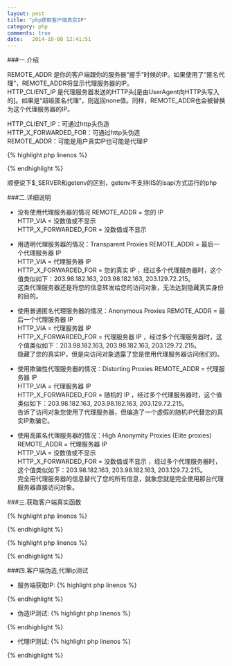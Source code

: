 ```yaml
---
layout: post
title: "php获取客户端真实IP"
category: php
comments: true
date:   2014-10-08 12:41:51
---
```


###一.介绍

REMOTE_ADDR 是你的客户端跟你的服务器“握手”时候的IP。如果使用了“匿名代理”，REMOTE_ADDR将显示代理服务器的IP。  
HTTP_CLIENT_IP 是代理服务器发送的HTTP头[是由UserAgent向HTTP头写入的]。如果是“超级匿名代理”，则返回none值。同样，REMOTE_ADDR也会被替换为这个代理服务器的IP。  

HTTP_CLIENT_IP：可通过http头伪造  
HTTP_X_FORWARDED_FOR：可通过http头伪造  
REMOTE_ADDR：可能是用户真实IP也可能是代理IP  

{% highlight php linenos %}
<?php

$_SERVER['REMOTE_ADDR']; //访问端（有可能是真实用户，有可能是代理的）IP  
$_SERVER['HTTP_CLIENT_IP'];   //代理端的（有可能存在，可伪造）  
$_SERVER['HTTP_X_FORWARDED_FOR']; //用户是在哪个IP使用的代理（有可能存在，也可以伪造）  

?>
{% endhighlight %}

<span class="impor">顺便说下$_SERVER和getenv的区别，getenv不支持IIS的isapi方式运行的php</span>


###二.详细说明

- 没有使用代理服务器的情况
REMOTE_ADDR = 您的 IP  
HTTP_VIA = 没数值或不显示  
HTTP_X_FORWARDED_FOR = 没数值或不显示  

- 用透明代理服务器的情况：Transparent Proxies
REMOTE_ADDR = 最后一个代理服务器 IP  
HTTP_VIA = 代理服务器 IP  
HTTP_X_FORWARDED_FOR = 您的真实 IP ，经过多个代理服务器时，这个值类似如下：203.98.182.163, 203.98.182.163, 203.129.72.215。  
这类代理服务器还是将您的信息转发给您的访问对象，无法达到隐藏真实身份的目的。  

- 使用普通匿名代理服务器的情况：Anonymous Proxies
REMOTE_ADDR = 最后一个代理服务器 IP  
HTTP_VIA = 代理服务器 IP  
HTTP_X_FORWARDED_FOR = 代理服务器 IP ，经过多个代理服务器时，这个值类似如下：203.98.182.163, 203.98.182.163, 203.129.72.215。  
隐藏了您的真实IP，但是向访问对象透露了您是使用代理服务器访问他们的。  

- 使用欺骗性代理服务器的情况：Distorting Proxies
REMOTE_ADDR = 代理服务器 IP  
HTTP_VIA = 代理服务器 IP  
HTTP_X_FORWARDED_FOR = 随机的 IP ，经过多个代理服务器时，这个值类似如下：203.98.182.163, 203.98.182.163, 203.129.72.215。  
告诉了访问对象您使用了代理服务器，但编造了一个虚假的随机IP代替您的真实IP欺骗它。  

- 使用高匿名代理服务器的情况：High Anonymity Proxies (Elite proxies)
REMOTE_ADDR = 代理服务器 IP  
HTTP_VIA = 没数值或不显示  
HTTP_X_FORWARDED_FOR = 没数值或不显示 ，经过多个代理服务器时，这个值类似如下：203.98.182.163, 203.98.182.163, 203.129.72.215。  
完全用代理服务器的信息替代了您的所有信息，就象您就是完全使用那台代理服务器直接访问对象。  


###三.获取客户端真实函数

{% highlight php linenos %}
<?php

/**
 * 获得用户的真实IP地址
 *
 * @access  public
 * @return  string
 */
function real_ip()
{
    static $realip = NULL;
 
    if ($realip !== NULL)
    {
        return $realip;
    }
 
    if (isset($_SERVER))
    {
        if (isset($_SERVER['HTTP_X_FORWARDED_FOR']))
        {
            $arr = explode(',', $_SERVER['HTTP_X_FORWARDED_FOR']);
 
            /* 取X-Forwarded-For中第一个非unknown的有效IP字符串 */
            foreach ($arr AS $ip)
            {
                $ip = trim($ip);
 
                if ($ip != 'unknown')
                {
                    $realip = $ip;
 
                    break;
                }
            }
        }
        elseif (isset($_SERVER['HTTP_CLIENT_IP']))
        {
            $realip = $_SERVER['HTTP_CLIENT_IP'];
        }
        else
        {
            if (isset($_SERVER['REMOTE_ADDR']))
            {
                $realip = $_SERVER['REMOTE_ADDR'];
            }
            else
            {
                $realip = '0.0.0.0';
            }
        }
    }
    else
    {
        if (getenv('HTTP_X_FORWARDED_FOR'))
        {
            $realip = getenv('HTTP_X_FORWARDED_FOR');
        }
        elseif (getenv('HTTP_CLIENT_IP'))
        {
            $realip = getenv('HTTP_CLIENT_IP');
        }
        else
        {
            $realip = getenv('REMOTE_ADDR');
        }
    }
 
    preg_match("/[\d\.]{7,15}/", $realip, $onlineip);
    $realip = !empty($onlineip[0]) ? $onlineip[0] : '0.0.0.0';
 
    return $realip;
}

?>
{% endhighlight %}

{% highlight php linenos %}
<?php
// 获取客户端真实IP function getIP()
function getIP()
{
	global $ip;
	if (getenv("HTTP_CLIENT_IP"))
		$ip = getenv("HTTP_CLIENT_IP");
	else if(getenv("HTTP_X_FORWARDED_FOR"))
		$ip = getenv("HTTP_X_FORWARDED_FOR");
	else if(getenv("REMOTE_ADDR"))
		$ip = getenv("REMOTE_ADDR");
	else $ip = "Unknow";
	return $ip;
}

?>
{% endhighlight %}


###四.客户端伪造,代理ip测试

- 服务端获取IP:
{% highlight php linenos %}
<?php

$s_onlineip = getenv(‘HTTP_CLIENT_IP’);
echo “HTTP_CLIENT_IP:”.$s_onlineip.”
n”;
$s_onlineip = getenv(‘HTTP_X_FORWARDED_FOR’);
echo “HTTP_X_FORWARDED_FOR:”.$s_onlineip.”
n”;
$s_onlineip = getenv(‘REMOTE_ADDR’);
echo “REMOTE_ADDR:”.$s_onlineip.”
n”;
$s_onlineip = $_SERVER['REMOTE_ADDR'];
echo “$_SERVER['REMOTE_ADDR']:”.$s_onlineip.”
n”;

?>
{% endhighlight %}

- 伪造IP测试:
{% highlight php linenos %}
<?php

//客户端代码
$url = 'http://www.taoyiz.com/util/ip';
$data_string = 'test=test';
$URL_Info    =  parse_url($url);
$request = '';
if (!isset($URL_Info["port"]))
$URL_Info["port"]=80;
$request.='POST '.$URL_Info["path"].' HTTP/1.1n';
$request.='Host: '.$URL_Info["host"].'n';
$request.='Referer: “.$URL_Info["host"].'n';
$request.='Content-type: application/x-www-form-urlencodedn';
$request.='X-Forwarded-For:192.168.1.4n';//HTTP_X_FORWARDED_FOR的值
$request.='client_ip:192.168.1.5n';//HTTP_CLIENT_IP的值
$request.='Content-length: “.strlen($data_string).'n';
$request.='Connection: closen';
$request.='n';
$request.=$data_string.'n';

$fp = fsockopen($URL_Info["host"] $URL_Info["port"]);
fputs($fp $request);
$result = '';
while(!feof($fp)) {
	$result .= fgets($fp 1024);
}
fclose($fp);
echo $result;

//输出：
//HTTP_CLIENT_IP:192.168.1.5
//HTTP_X_FORWARDED_FOR:192.168.1.4
//REMOTE_ADDR:127.0.0.1
//$_SERVER['REMOTE_ADDR']:127.0.0.1

?>
{% endhighlight %}

- 代理IP测试:
{% highlight php linenos %}
<?php

$cUrl = curl_init();
curl_setopt($cUrl CURLOPT_URL $url);
curl_setopt($cUrl CURLOPT_RETURNTRANSFER 1);
curl_setopt($cUrl CURLOPT_HEADER 1);
curl_setopt($cUrl CURLOPT_USERAGENT 'Mozilla/99.99');
//curl_setopt($cUrl CURLOPT_TIMEOUT 10);
curl_setopt($cUrl CURLOPT_PROXY '125.77.194.103:80');
$c = curl_exec($cUrl);
curl_close($cUrl);
echo $c;

//输出：
//HTTP_CLIENT_IP:
//HTTP_X_FORWARDED_FOR:
//REMOTE_ADDR:125.77.194.103
//$_SERVER['REMOTE_ADDR']:125.77.194.103

?>
{% endhighlight %}


